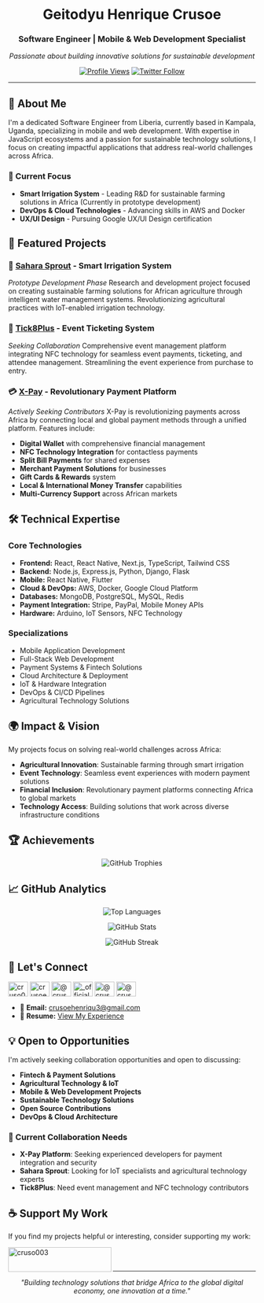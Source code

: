<div align="center">

# Geitodyu Henrique Crusoe
### Software Engineer | Mobile & Web Development Specialist

*Passionate about building innovative solutions for sustainable development*

[![Profile Views](https://komarev.com/ghpvc/?username=cruso003&label=Profile%20views&color=0e75b6&style=flat)](https://github.com/cruso003)
[![Twitter Follow](https://img.shields.io/twitter/follow/crusoehenrique?logo=twitter&style=for-the-badge)](https://twitter.com/crusoehenrique)

</div>

---

## 🚀 About Me

I'm a dedicated Software Engineer from Liberia, currently based in Kampala, Uganda, specializing in mobile and web development. With expertise in JavaScript ecosystems and a passion for sustainable technology solutions, I focus on creating impactful applications that address real-world challenges across Africa.

### 🔬 Current Focus
- **Smart Irrigation System** - Leading R&D for sustainable farming solutions in Africa (Currently in prototype development)
- **DevOps & Cloud Technologies** - Advancing skills in AWS and Docker
- **UX/UI Design** - Pursuing Google UX/UI Design certification

## 💼 Featured Projects

### 🌱 [Sahara Sprout](https://saharasprout.com) - Smart Irrigation System
*Prototype Development Phase*
Research and development project focused on creating sustainable farming solutions for African agriculture through intelligent water management systems. Revolutionizing agricultural practices with IoT-enabled irrigation technology.

### 🎫 [Tick8Plus](https://tick8plus.com) - Event Ticketing System
*Seeking Collaboration*
Comprehensive event management platform integrating NFC technology for seamless event payments, ticketing, and attendee management. Streamlining the event experience from purchase to entry.

### 💳 [X-Pay](https://xpay-bits.com) - Revolutionary Payment Platform
*Actively Seeking Contributors*
X-Pay is revolutionizing payments across Africa by connecting local and global payment methods through a unified platform. Features include:
- **Digital Wallet** with comprehensive financial management
- **NFC Technology Integration** for contactless payments
- **Split Bill Payments** for shared expenses
- **Merchant Payment Solutions** for businesses
- **Gift Cards & Rewards** system
- **Local & International Money Transfer** capabilities
- **Multi-Currency Support** across African markets

## 🛠️ Technical Expertise

### **Core Technologies**
- **Frontend:** React, React Native, Next.js, TypeScript, Tailwind CSS
- **Backend:** Node.js, Express.js, Python, Django, Flask
- **Mobile:** React Native, Flutter
- **Cloud & DevOps:** AWS, Docker, Google Cloud Platform
- **Databases:** MongoDB, PostgreSQL, MySQL, Redis
- **Payment Integration:** Stripe, PayPal, Mobile Money APIs
- **Hardware:** Arduino, IoT Sensors, NFC Technology

### **Specializations**
- Mobile Application Development
- Full-Stack Web Development
- Payment Systems & Fintech Solutions
- Cloud Architecture & Deployment
- IoT & Hardware Integration
- DevOps & CI/CD Pipelines
- Agricultural Technology Solutions

## 🌍 Impact & Vision

My projects focus on solving real-world challenges across Africa:
- **Agricultural Innovation**: Sustainable farming through smart irrigation
- **Event Technology**: Seamless event experiences with modern payment solutions
- **Financial Inclusion**: Revolutionary payment platforms connecting Africa to global markets
- **Technology Access**: Building solutions that work across diverse infrastructure conditions

## 🏆 Achievements

<div align="center">

![GitHub Trophies](https://github-profile-trophy.vercel.app/?username=cruso003&theme=onedark&no-frame=false&no-bg=true&margin-w=4)

</div>

## 📈 GitHub Analytics

<div align="center">
  
![Top Languages](https://github-readme-stats.vercel.app/api/top-langs?username=cruso003&show_icons=true&locale=en&layout=compact&theme=default)

![GitHub Stats](https://github-readme-stats.vercel.app/api?username=cruso003&show_icons=true&locale=en&theme=default)

![GitHub Streak](https://github-readme-streak-stats.herokuapp.com/?user=cruso003&theme=default)

</div>

## 🤝 Let's Connect

<p align="left">
<a href="https://dev.to/cruso003" target="blank"><img align="center" src="https://raw.githubusercontent.com/rahuldkjain/github-profile-readme-generator/master/src/images/icons/Social/devto.svg" alt="cruso003" height="30" width="40" /></a>
<a href="https://twitter.com/crusoehenrique" target="blank"><img align="center" src="https://raw.githubusercontent.com/rahuldkjain/github-profile-readme-generator/master/src/images/icons/Social/twitter.svg" alt="crusoehenrique" height="30" width="40" /></a>
<a href="https://linkedin.com/in/@crusoehenrique" target="blank"><img align="center" src="https://raw.githubusercontent.com/rahuldkjain/github-profile-readme-generator/master/src/images/icons/Social/linked-in-alt.svg" alt="@crusoehenrique" height="30" width="40" /></a>
<a href="https://instagram.com/_official_henrique" target="blank"><img align="center" src="https://raw.githubusercontent.com/rahuldkjain/github-profile-readme-generator/master/src/images/icons/Social/instagram.svg" alt="_official_henrique" height="30" width="40" /></a>
<a href="https://hashnode.com/@cruso003" target="blank"><img align="center" src="https://raw.githubusercontent.com/rahuldkjain/github-profile-readme-generator/master/src/images/icons/Social/hashnode.svg" alt="@cruso003" height="30" width="40" /></a>
<a href="https://medium.com/@crusoehenrique3" target="blank"><img align="center" src="https://raw.githubusercontent.com/rahuldkjain/github-profile-readme-generator/master/src/images/icons/Social/medium.svg" alt="@crusoehenrique3" height="30" width="40" /></a>
</p>

- 📧 **Email:** crusoehenriqu3@gmail.com
- 📄 **Resume:** [View My Experience](https://drive.google.com/file/d/1_R5o1qcuViK_AXg_GkyQy0zZwYqHXQH2/view?usp=sharing)

## 💡 Open to Opportunities

I'm actively seeking collaboration opportunities and open to discussing:
- **Fintech & Payment Solutions**
- **Agricultural Technology & IoT**
- **Mobile & Web Development Projects**
- **Sustainable Technology Solutions**
- **Open Source Contributions**
- **DevOps & Cloud Architecture**

### 🤝 Current Collaboration Needs
- **X-Pay Platform**: Seeking experienced developers for payment integration and security
- **Sahara Sprout**: Looking for IoT specialists and agricultural technology experts
- **Tick8Plus**: Need event management and NFC technology contributors

## ☕ Support My Work

If you find my projects helpful or interesting, consider supporting my work:

<p><a href="https://www.buymeacoffee.com/cruso003"> <img align="left" src="https://cdn.buymeacoffee.com/buttons/v2/default-yellow.png" height="50" width="210" alt="cruso003" /></a></p><br><br>

---

<div align="center">

*"Building technology solutions that bridge Africa to the global digital economy, one innovation at a time."*

</div>
